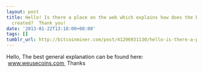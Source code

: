 ```yaml
---
layout: post
title: Hello! Is there a place on the web which explains how does the bitcoin is being
  created?  Thank you!
date: '2013-01-22T13:18:00+08:00'
tags: []
tumblr_url: http://bitcoinminer.com/post/41206931130/hello-is-there-a-place-on-the-web-which-explains
---
```

Hello,
The best general explanation can be found here:  www.weusecoins.com 
Thanks

